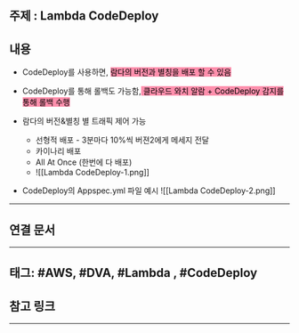 

## 주제 :  Lambda CodeDeploy



## 내용 


- CodeDeploy를 사용하면, <mark style="background: #FF5582A6;">람다의 버전과 별칭을 배포 할 수 있음</mark>
- CodeDeploy를 통해 롤백도 가능함,<mark style="background: #FF5582A6;"> 클라우드 와치 알람 + CodeDeploy 감지를 통해 롤백 수행</mark>
- 람다의 버전&별칭 별 트래픽 제어 가능
	- 선형적 배포 - 3분마다 10%씩 버젼2에게 메세지 전달
	- 카이나리 배포
	- All At Once (한번에 다 배포)
	- ![[Lambda CodeDeploy-1.png]]


- CodeDeploy의 Appspec.yml 파일 예시
![[Lambda CodeDeploy-2.png]]





----


## 연결 문서







---

## 태그: #AWS, #DVA, #Lambda , #CodeDeploy







## 참고 링크




---
